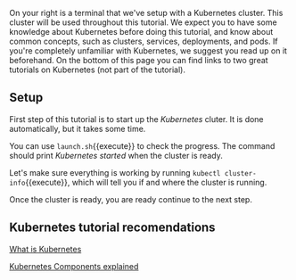 On your right is a terminal that we've setup with a Kubernetes cluster. This cluster will be used throughout this tutorial. We expect you to have some knowledge about Kubernetes before doing this tutorial, and know about common concepts, such as clusters, services, deployments, and pods. If you're completely unfamiliar with Kubernetes, we suggest you read up on it beforehand. On the bottom of this page you can find links to two great tutorials on Kubernetes (not part of the tutorial).



## Setup


First step of this tutorial is to start up the _Kubernetes_ cluter. It is done automatically, but it takes some time.

You can use `launch.sh`{{execute}} to check the progress. The command should print _Kubernetes started_ when the cluster is ready.


Let's make sure everything is working by running `kubectl cluster-info`{{execute}}, which will tell you if and where the cluster is running.

Once the cluster is ready, you are ready continue to the next step.

## Kubernetes tutorial recomendations

[What is Kubernetes](https://www.youtube.com/watch?v=VnvRFRk_51k&list=PLy7NrYWoggjziYQIDorlXjTvvwweTYoNC&index=1&ab_channel=TechWorldwithNana)

[Kubernetes Components explained](https://www.youtube.com/watch?v=Krpb44XR0bk&list=PLy7NrYWoggjziYQIDorlXjTvvwweTYoNC&index=2&ab_channel=TechWorldwithNana)









